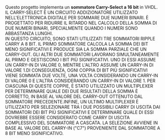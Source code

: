 Questo progetto implementa un **sommatore Carry-Select a 16 bit** in VHDL.
IL CARRY-SELECT È UN CIRCUITO ADDIZIONATORE UTILIZZATO NELL'ELETTRONICA DIGITALE PER 
SOMMARE DUE NUMERI BINARI. È PROGETTATO PER RIDURRE IL RITARDO NEL CALCOLO DELLA 
SOMMA DI DUE NUMERI BINARI, SPECIALMENTE QUANDO I NUMERI SONO ABBASTANZA LUNGHI.  
IN QUESTO CIRCUITO, SONO STATI UTILIZZATI TRE SOMMATORI RIPPLE CARRY A 8 BIT. IL PRIMO 
SOMMATORE CALCOLA LA SOMMA DEI BIT MENO SIGNIFICATIVI E PRODUCE SIA LA SOMMA PARZIALE 
CHE UN CARRY-OUT. GLI ALTRI DUE SOMMATORI LAVORANO SIMULTANEAMENTE AL PRIMO E 
GESTISCONO I BIT PIÙ SIGNIFICATIVI. UNO DI ESSI ASSUME UN CARRY-IN DI VALORE 0, MENTRE 
L'ALTRO ASSUME UN CARRY-IN DI VALORE 1.DI CONSEGUENZA, OGNI COPPIA DI BIT PIÙ 
SIGNIFICATIVI VIENE SOMMATA DUE VOLTE, UNA VOLTA CONSIDERANDO UN CARRY-IN DI VALORE 0 
E L'ALTRA CONSIDERANDO UN CARRY-IN DI VALORE 1. PER CIASCUNA DI QUESTE COPPIE, È STATO 
UTILIZZATO UN MULTIPLEXER PER DETERMINARE QUALE DEI DUE RISULTATI DELLA SOMMA È 
CORRETTO, IN BASE AL VALORE DEL CARRY-OUT OTTENUTO DAL SOMMATORE PRECEDENTE.INFINE, 
UN ULTIMO MULTIPLEXER È UTILIZZATO PER SELEZIONARE TRA I DUE POSSIBILI CARRY DI USCITA DAI 
SOMMATORI DEI BIT PIÙ SIGNIFICATIVI E DETERMINARE QUALE DI ESSI DOVREBBE ESSERE 
CONSIDERATO COME CARRY DI USCITA COMPLESSIVO DEL SOMMATORE A CASCATA. LA SELEZIONE 
AVVIENE IN BASE AL VALORE DEL CARRY-IN ("C7") PROVENIENTE DAL SOMMATORE A 8 BIT MENO 
SIGNIFICATIVO.  

